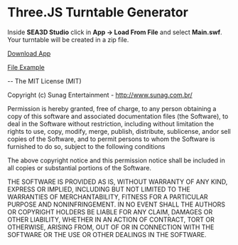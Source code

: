Three.JS Turntable Generator
==

Inside __SEA3D Studio__ click in __App -> Load From File__ and select __Main.swf__. Your turntable will be created in a zip file.

[Download App](https://github.com/sunag/sea3d_studio_sdk/raw/master/Apps/ThreeJS-Turntable/bin/Main.swf)

[File Example](https://github.com/sunag/sea3d_studio_sdk/raw/master/Apps/ThreeJS-Turntable/assets/Turntable/main.sea)

--
The MIT License (MIT)

Copyright (c) Sunag Entertainment - http://www.sunag.com.br/

Permission is hereby granted, free of charge, to any person obtaining a copy
of this software and associated documentation files (the Software), to deal
in the Software without restriction, including without limitation the rights
to use, copy, modify, merge, publish, distribute, sublicense, andor sell
copies of the Software, and to permit persons to whom the Software is
furnished to do so, subject to the following conditions

The above copyright notice and this permission notice shall be included in
all copies or substantial portions of the Software.

THE SOFTWARE IS PROVIDED AS IS, WITHOUT WARRANTY OF ANY KIND, EXPRESS OR
IMPLIED, INCLUDING BUT NOT LIMITED TO THE WARRANTIES OF MERCHANTABILITY,
FITNESS FOR A PARTICULAR PURPOSE AND NONINFRINGEMENT. IN NO EVENT SHALL THE
AUTHORS OR COPYRIGHT HOLDERS BE LIABLE FOR ANY CLAIM, DAMAGES OR OTHER
LIABILITY, WHETHER IN AN ACTION OF CONTRACT, TORT OR OTHERWISE, ARISING FROM,
OUT OF OR IN CONNECTION WITH THE SOFTWARE OR THE USE OR OTHER DEALINGS IN
THE SOFTWARE.
